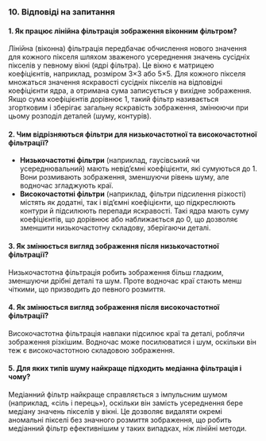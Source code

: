 ### 10. Відповіді на запитання

#### 1. Як працює лінійна фільтрація зображення віконним фільтром?
Лінійна (віконна) фільтрація передбачає обчислення нового значення для кожного пікселя шляхом зваженого усереднення значень сусідніх пікселів у певному вікні (ядрі фільтра). Це вікно є матрицею коефіцієнтів, наприклад, розміром 3×3 або 5×5. Для кожного пікселя множаться значення яскравості сусідніх пікселів на відповідні коефіцієнти ядра, а отримана сума записується у вихідне зображення. Якщо сума коефіцієнтів дорівнює 1, такий фільтр називається згортковим і зберігає загальну яскравість зображення, змінюючи при цьому розподіл деталей (шуму, контурів).

#### 2. Чим відрізняються фільтри для низькочастотної та високочастотної фільтрації?
- **Низькочастотні фільтри** (наприклад, гаусівський чи усереднювальний) мають невід’ємні коефіцієнти, які сумуються до 1. Вони розмивають зображення, зменшуючи рівень шуму, але водночас згладжують краї.
- **Високочастотні фільтри** (наприклад, фільтри підсилення різкості) містять як додатні, так і від’ємні коефіцієнти, що підкреслюють контури й підсилюють перепади яскравості. Такі ядра мають суму коефіцієнтів, що дорівнює або наближається до 0, що дозволяє зменшити низькочастотну складову, зберігаючи деталі.

#### 3. Як змінюється вигляд зображення після низькочастотної фільтрації?
Низькочастотна фільтрація робить зображення більш гладким, зменшуючи дрібні деталі та шум. Проте водночас краї стають менш чіткими, що призводить до певного розмиття.

#### 4. Як змінюється вигляд зображення після високочастотної фільтрації?
Високочастотна фільтрація навпаки підсилює краї та деталі, роблячи зображення різкішим. Водночас може посилюватися і шум, оскільки він теж є високочастотною складовою зображення.

#### 5. Для яких типів шуму найкраще підходить медіанна фільтрація і чому?
Медіанний фільтр найкраще справляється з імпульсним шумом (наприклад, «сіль і перець»), оскільки він замість усереднення бере медіану значень пікселів у вікні. Це дозволяє видаляти окремі аномальні пікселі без значного розмиття зображення, що робить медіанний фільтр ефективнішим у таких випадках, ніж лінійні методи.
